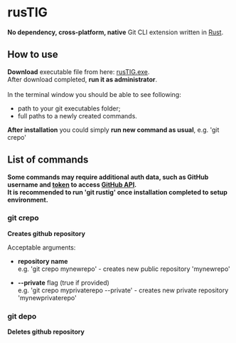 # rusTIG
**No dependency, cross-platform, native** Git CLI extension written in [Rust](https://www.rust-lang.org/).
## How to use
**Download** executable file from here: [rusTIG.exe](https://github.com/FireWall-e/rusTIG/raw/master/target/release/rusTIG.exe).<br/>
After download completed, **run it as administrator**.<br/>
<br/>In the terminal window you should be able to see following:
* path to your git executables folder;
* full paths to a newly created commands.

**After installation** you could simply **run new command as usual**, e.g. 'git crepo'
## List of commands
**Some commands may require additional auth data, such as GitHub username and [token](https://help.github.com/en/github/authenticating-to-github/creating-a-personal-access-token-for-the-command-line#creating-a-token) to access [GitHub API](https://developer.github.com/v3/).<br/>
It is recommended to run 'git rustig' once installation completed to setup environment.**
### git crepo<br/>
**Creates github repository**<br/>

Acceptable arguments:
- **repository name**<br/>
  e.g. 'git crepo mynewrepo' - creates new public repository 'mynewrepo'
  
- **--private** flag (true if provided)<br/>
  e.g. 'git crepo myprivaterepo --private' - creates new private repository 'mynewprivaterepo'
### git depo
**Deletes github repository**<br/>
